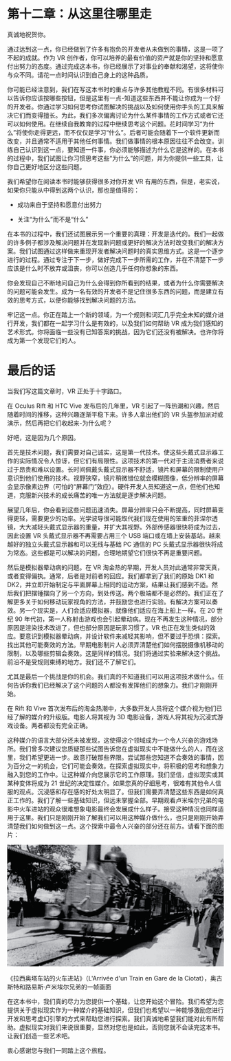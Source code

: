 # 第十二章：从这里往哪里走

真诚地祝贺你。

通过达到这一点，你已经做到了许多有抱负的开发者从未做到的事情，这是一项了不起的成就。作为 VR 创作者，你可以培养的最有价值的资产就是你的坚持和愿意付出努力的态度。通过完成这本书，你已经展示了对事业的奉献和渴望，这将使你与众不同。请花一点时间认识到自己身上的这种品质。

你可能已经注意到，我们在写这本书时的重点与许多其他教程不同。有很多材料可以告诉你应该按哪些按钮，但是这里有一点-知道这些东西并不能让你成为一个好的开发者。你通过学习如何思考你试图解决的挑战以及如何使用你手头的工具来解决它们而变得擅长。为此，我们多次偏离讨论为什么某件事情的工作方式或者它还可以如何使用。在继续自我教育的过程中继续思考这个问题。花时间学习“为什么”将使你走得更远，而不仅仅是学习“什么”。后者可能会随着下一个软件更新而改变，并且通常不适用于其他任何事情。我们做事情的根本原因往往不会改变。训练自己认识到这一点，要知道一件事，你必须能够描述为什么它是这样的。在本书的过程中，我们试图让你习惯思考这些“为什么”的问题，并为你提供一些工具，让你自己更好地区分这些问题。

我们希望你在阅读本书时能够获得很多对你开发 VR 有用的东西，但是，老实说，如果你只能从中得到这两个认识，那也是值得的：

+   成功来自于坚持和愿意付出努力

+   关注“为什么”而不是“什么”

在本书的过程中，我们还试图展示另一个重要的真理：开发是迭代的。我们一起做的许多例子都涉及解决问题并在发现新问题或更好的解决方法时改变我们的解决方案。我们试图通过这样做来重现开发者解决问题时的真实思维方式。这是一个逐步进行的过程。通过专注于下一步，做好完成下一步所需的工作，并在不清楚下一步应该是什么时不放弃或沮丧，你可以创造几乎任何你想象的东西。

你会发现自己不断地问自己为什么会得到你所看到的结果，或者为什么你需要解决的问题可能会发生。成为一名有效的开发者不是记住很多东西的问题，而是建立有效的思考方式，以便你能够找到解决问题的方法。

牢记这一点。你正在踏上一个新的领域，为一个规则和词汇几乎完全未知的媒介进行开发，我们都在一起学习什么是有效的，以及我们如何帮助 VR 成为我们感知的艺术形式。你将面临一些没有已知答案的挑战，因为它们还没有被解决。也许你将成为第一个发现它们的人。

# 最后的话

当我们写这篇文章时，VR 正处于十字路口。

在 Oculus Rift 和 HTC Vive 发布后的几年里，VR 引起了一阵热潮和兴趣，然后随着时间的推移，这种兴趣逐渐平稳下来。许多人拿出他们的 VR 头盔参加派对或演示，然后再把它们收起来-为什么呢？

好吧，这是因为几个原因。

首先是技术问题，我们需要对自己诚实，这是第一代技术。使这些头戴式显示器工作的实际情况令人惊讶，但它们有局限性。这项技术的第一代对于主流消费者来说过于昂贵和难以设置。长时间佩戴头戴式显示器不舒适，镜片和屏幕的限制使用户意识到他们使用的技术。视野狭窄，镜片稍微错位就会模糊图像，低分辨率的屏幕会显示像素边界（可怕的“屏幕门”效应）。硬件开发人员知道这一点，但他们也知道，克服新兴技术的成长痛苦的唯一方法就是逐步解决问题。

展望几年后，你会看到这些问题迅速消失。屏幕分辨率只会不断提高，同时屏幕变得更轻，需要更少的功率。光学波导很可能取代我们现在使用的笨重的菲涅尔透镜，大大减轻头戴式显示器的重量，并扩大其视野。外部传感器很快将成为过去，因此设置 VR 头戴式显示器不再需要占用三个 USB 端口或在墙上安装基站。越来越好的独立头戴式显示器和可以无线与基础 PC 通信的 PC 头戴式显示器很快将成为常态。这些都是可以解决的问题，合理地期望它们很快不再是重要问题。

然后是模拟器晕动病的问题。在 VR 淘金热的早期，开发人员对此通常非常天真，或者变得偏执。通常，后者是对前者的回应。我们都拿到了我们的原始 DK1 和 DK2，并立即开始制定与平面屏幕上相同的运动方案，结果让我们感到不适。然后我们把摆锤摆向了另一个方向，到处传送。两个极端都不是必然的。我们正在了解更多关于如何移动玩家视角的方法，并鼓励您也进行实验。有解决方案可以奏效。另一个现实是，人们会适应模拟器，就像他们适应在海上船上一样。在 20 世纪 90 年代初，第一人称射击游戏也会引起晕动病。现在不再发生这种情况，部分原因是渲染技术改进了，但也部分原因是玩家习惯了。VR 也正在发生类似的效应。要意识到模拟器晕动病，并设计软件来减轻其影响，但不要过于恐惧：探索。找出其他可能奏效的方法。早期电影制片人必须弄清楚他们如何摆脱摄像机移动的限制，以及哪些剪辑会奏效。这是同样的情况。我们将通过实验来解决这个挑战。前沿不是受规则束缚的地方。我们还不了解它们。

尤其是最后一个挑战是你的机会。我们真的不知道我们可以用这项技术做什么。任何告诉你我们已经解决了这个问题的人都没有发挥他们的想象力。我们才刚刚开始。

在 Rift 和 Vive 首次发布后的淘金热潮中，大多数开发人员将这个媒介视为他们已经了解的媒介的升级版。电影人将其视为 3D 电影设备，游戏人将其视为沉浸式游戏设备。两者都没有完全正确。

这种媒介的语言大部分还未被发现，这使得这个领域成为一个令人兴奋的游戏场所。我们曾多次建议您质疑那些试图告诉您在虚拟现实中不能做什么的人，而在这里，我们希望更进一步。故意打破那些界限。尝试那些您知道不会奏效的事情，因为百分之一的机会，它们可能会奏效。在探索虚拟现实中，将积极的思考和想象力融入到您的工作中。让这种媒介向您展示它的工作原理。我们坚信，虚拟现实或其某种变体将成为 21 世纪的决定性媒介。如果您真的仔细思考，很难有其他令人信服的观点。沉浸感和存在感的好处太明显了。但我们需要弄清楚这些东西是如何真正工作的。我们了解一些基础知识，但远未掌握全部。早期观看卢米埃尔兄弟的电影中火车进站的观众很难想象电影最终会发展成什么样子。接受这种情况也同样适用于这里。我们只是刚刚开始了解我们可以用这种媒介做什么，也只是刚刚开始弄清楚我们如何做到这一点。这个探索中最令人兴奋的部分还在前方。请看下面的图片：

![](img/62b13849-b7e1-48c6-aea5-6a3f78f5a70c.png)

《拉西奥塔车站的火车进站》（L'Arrivée d'un Train en Gare de la Ciotat），奥古斯特和路易斯·卢米埃尔兄弟的一帧画面

在这本书中，我们真的尽力为您提供一个基础，让您开始这个冒险。我们希望为您提供关于虚拟现实作为一种媒介的基础知识，但我们也希望以一种能够激励您进行开发和思考虚幻引擎的方式来帮助您进行探索。我们真诚地希望我们能对此有所帮助。虚拟现实对我们来说很重要，显然对您也是如此，否则您就不会读完这本书。让我们创造一些艺术吧。

衷心感谢您与我们一同踏上这个旅程。
